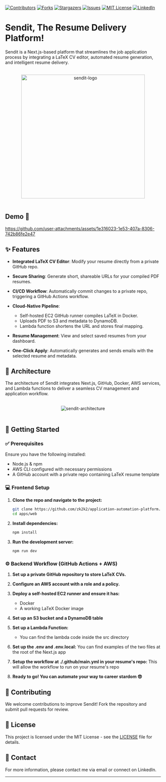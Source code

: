 
<!-- PROJECT SHIELDS -->

[![Contributors][contributors-shield]][contributors-url]
[![Forks][forks-shield]][forks-url]
[![Stargazers][stars-shield]][stars-url]
[![Issues][issues-shield]][issues-url]
[![MIT License][license-shield]][license-url]
[![LinkedIn][linkedin-shield]][linkedin-url]

<a id="readme-top"></a>

# Sendit, The Resume Delivery Platform!

Sendit is a Next.js-based platform that streamlines the job application process by integrating a LaTeX CV editor, automated resume generation, and intelligent resume delivery.

<div align="center">
  <br>
  <img src="https://github.com/user-attachments/assets/f8842d5e-e4f1-48a6-8ac8-b1e3d41b835c" alt="sendit-logo" width="400">
  <br><br>
</div>

## Demo 🎥

https://github.com/user-attachments/assets/1e316023-1e53-407a-8306-742b86fe2e47

## ✨ Features

* **Integrated LaTeX CV Editor**: Modify your resume directly from a private GitHub repo.
* **Secure Sharing**: Generate short, shareable URLs for your compiled PDF resumes.
* **CI/CD Workflow**: Automatically commit changes to a private repo, triggering a GitHub Actions workflow.
* **Cloud-Native Pipeline**:

  * Self-hosted EC2 GitHub runner compiles LaTeX in Docker.
  * Uploads PDF to S3 and metadata to DynamoDB.
  * Lambda function shortens the URL and stores final mapping.
* **Resume Management**: View and select saved resumes from your dashboard.
* **One-Click Apply**: Automatically generates and sends emails with the selected resume and metadata.

## 🧱 Architecture
The architecture of Sendit integrates Next.js, GitHub, Docker, AWS services, and Lambda functions to deliver a seamless CV management and application workflow.
<div align="center">
  <br>
  <img src="https://github.com/user-attachments/assets/e59b97bc-2870-4d9d-8c1a-f18fab0abeef" alt="sendit-architecture">
  <br><br>
</div>


## 🚀 Getting Started

### ✅ Prerequisites

Ensure you have the following installed:

* Node.js & npm
* AWS CLI configured with necessary permissions
* A GitHub account with a private repo containing LaTeX resume template

### 💻 Frontend Setup

1. **Clone the repo and navigate to the project:**

   ```sh
   git clone https://github.com/zk2k2/application-automation-platform.git
   cd apps/web
   ```

2. **Install dependencies:**

   ```sh
   npm install
   ```

3. **Run the development server:**

   ```sh
   npm run dev
   ```

### ⚙️ Backend Workflow (GitHub Actions + AWS)

1. **Set up a private GitHub repository to store LaTeX CVs.**
   
3. **Configure an AWS account with a role and a policy.**
   
4. **Deploy a self-hosted EC2 runner and ensure it has:**
   * Docker
   * A working LaTeX Docker image
     
5. **Set up an S3 bucket and a DynamoDB table**
   
6. **Set up a Lambda Function:**
   * You can find the lambda code inside the src directory
     
7. **Set up the .env and .env.local:**
   You can find examples of the two files at the root of the Next.js app
     
8. **Setup the workflow at ./.github/main.yml in your resume's repo:**
   This will allow the workflow to run on your resume's repo
  
9. **Ready to go! You can automate your way to career stardom 😎**
 
     
## 🤝 Contributing

We welcome contributions to improve Sendit! Fork the repository and submit pull requests for review.

## 📜 License

This project is licensed under the MIT License - see the [LICENSE](LICENSE) file for details.

## 📧 Contact

For more information, please contact me via email or connect on LinkedIn.

<!-- MARKDOWN LINKS & IMAGES -->

[contributors-shield]: https://img.shields.io/github/contributors/zk2k2/application-automation-platform.svg?style=for-the-badge
[contributors-url]: https://github.com/zk2k2/application-automation-platform/graphs/contributors
[forks-shield]: https://img.shields.io/github/forks/zk2k2/application-automation-platform.svg?style=for-the-badge
[forks-url]: https://github.com/zk2k2/application-automation-platform/network/members
[stars-shield]: https://img.shields.io/github/stars/zk2k2/application-automation-platform.svg?style=for-the-badge
[stars-url]: https://github.com/zk2k2/application-automation-platform/stargazers
[issues-shield]: https://img.shields.io/github/issues/zk2k2/application-automation-platform.svg?style=for-the-badge
[issues-url]: https://github.com/zk2k2/application-automation-platform/issues
[license-shield]: https://img.shields.io/github/license/zk2k2/application-automation-platform.svg?style=for-the-badge
[license-url]: https://github.com/zk2k2/application-automation-platform/blob/main/LICENSE
[linkedin-shield]: https://img.shields.io/badge/-LinkedIn-black.svg?style=for-the-badge&logo=linkedin&colorB=555
[linkedin-url]: https://linkedin.com/in/zied-kharrat

---
